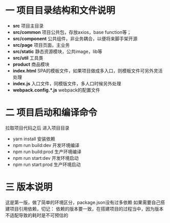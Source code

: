 # 一 项目目录结构和文件说明

* **src**  项目主目录
* **src/common**  项目公共包，存放axios，base function等；
* **src/component**  公共组件，非业务耦合，以便将来脚手架开源
* **src/page**  项目页面，主业务
* **src/static**  静态资源模块，公共image，lib等 
* **src/util**  工具类
* **product**  商品模块
* **index.html**  SPA的模板文件，如果项目做成多入口，则模板文件可另外灵活处理
* **index.js** 入口文件，同模版文件，多人口时候另外处理
* **webpack.config.*.js** webpack的配置文件

# 二 项目启动和编译命令

 拉取项目代码之后 进入项目目录
* yarn install  安装依赖
* npm run build:dev 开发环境编译
* npm run build:prod  生产环境编译
* npm run start:dev 开发环境启动
* npm run start:prod  生产环境启动


# 三 版本说明
这是第一版，做了简单的环境区分，package.json没有过多依赖
如果需要自己搭建项目引用依赖，切记： 依赖的版本要一致，在搭建项目的过程当中，因为版本不适配导致的耗时是不可预估的